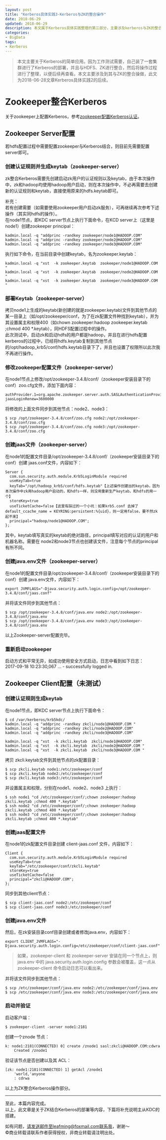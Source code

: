 ```yaml
---
layout: post
title: "Kerberos具体实践3-Kerberos与ZK的整合操作"
date: 2018-06-29
updated: 2018-06-29
description: 本文属于Kerberos具体实践整理的第三部分，主要涉及kerberos与ZK的整合操作。
categories:
- BigData
tags:
- Kerberos
---
```

> 本文主要关于Kerberos的简单应用。因为工作测试需要，自己装了一套集群进行了Kerberos的部署，并且与HDFS、ZK进行整合，然后将操作过程进行了整理，以便后续再查看。本文主要涉及到其与ZK的整合操做，此文为2018-06-28文章Kerberos具体实践2的后续。  
  
# Zookeeper整合Kerberos  
关于zookeeper上配置Kerberos，参考[zookeeper配置Kerberos认证](https://yq.aliyun.com/articles/25626)。
## Zookeeper Server配置  
若hdfs配置过程中需要配置zookeeper与Kerberos结合，则目前先需要配置server即可。
### 创建认证规则并生成keytab（zookeeper-server）    
zk整合Kerberos需要先创建启动zk用户的认证规则以及keytab，由于本次操作中，zk和hadoop均使用hadoop用户启动，则在本次操作中，不必再需要去创建新的认证规则和keytab，直接使用原来的hdfs.keytab即可。  
  
补充：  
若有创建需要（如需要使用zookeeper用户启动zk服务），可再继续再次参考下述操作（其实同hdfs的操作）。  
在node1节点，即KDC server节点上执行下面命令，在KCD server上（这里是 node1）创建zookeeper principal：  
```
kadmin.local -q "addprinc -randkey zookeeper/node1@HADOOP.COM"   
kadmin.local -q "addprinc -randkey zookeeper/node2@HADOOP.COM"  
kadmin.local -q "addprinc -randkey zookeeper/node3@HADOOP.COM"
```  
执行如下命令，在当前目录中创建keytab，名为zookeeper.keytab：
```
kadmin.local -q "xst  -k zookeeper.keytab  zookeeper/node1@HADOOP.COM "
kadmin.local -q "xst  -k zookeeper.keytab  zookeeper/node2@HADOOP.COM "
kadmin.local -q "xst  -k zookeeper.keytab  zookeeper/node3@HADOOP.COM "
```  
### 部署Keytab（zookeeper-server）   
拷贝node1上生成的keytab(新创建的就是zookeeper.keytab)文件到其他节点的某一目录上（如/opt/zookeeper/conf，为了在zk配置文件种找到keytab），并为其设置属主和权限400（如chown zookeeper:hadoop zookeeper.keytab ;chmod 400 *.keytab），同HDFS配置过程中的操作。  
此次测试中，启动zk和启动hdfs的用户都是hadoop，并且在进行hdfs配置kerberos的过程中，已经将hdfs.keytab复制到其他节点的/opt/hadoop_krb5/conf/hdfs.keytab目录下了，并且也设置了权限所以此次我不再进行操作。  
### 修改zookeeper配置文件（zookeeper-server）    
在node1节点上修改/opt/zookeeper-3.4.8/conf/（zookeeper安装目录下的conf）zoo.cfg文件，添加下面内容：  
```
authProvider.1=org.apache.zookeeper.server.auth.SASLAuthenticationProvider
jaasLoginRenew=3600000
```  
将修改的上面文件同步到其他节点：node2、node3：  
```
$ scp /opt/zookeeper-3.4.8/conf/zoo.cfg node2:/opt/zookeeper-3.4.8/conf/zoo.cfg
$ scp /opt/zookeeper-3.4.8/conf/zoo.cfg node3:/opt/zookeeper-3.4.8/conf/zoo.cfg
```
### 创建jaas文件（zookeeper-server）    
在node1的配置文件目录/opt/zookeeper-3.4.8/conf/（zookeeper安装目录下的conf）创建 jaas.conf文件，内容如下：
```
Server {
  com.sun.security.auth.module.Krb5LoginModule required
  useKeyTab=true
  keyTab="/opt/hadoop_krb5/conf/hdfs.keytab"【上述操作创建出的keytab，因为本次操作中zk用hadoop用户启动的，和hdfs一样，则没用重新生产keytab，和hdfs的用一个】
  storeKey=true
  useTicketCache=false【这里有踩过的一个小坑：如果krb5.conf 去掉了default_ccache_name = KEYRING:persistent:%{uid}，则一定用false，要不然zk起不来】
  principal="hadoop/node1@HADOOP.COM";
};
```
其中，keytab填写真实的keytab的绝对路径，principal填写对应的认证的用户和机器名称。需要在 node2和node3节点也创建该文件，注意每个节点的principal有所不同。  
### 创建java.env文件（zookeeper-server）    
在node1的配置文件目录/opt/zookeeper-3.4.8/conf/（zookeeper安装目录下的conf）创建 java.env文件，内容如下：  
```
export JVMFLAGS="-Djava.security.auth.login.config=/opt/zookeeper-3.4.8/conf/jaas.conf"
```
并将该文件同步到其他节点：  
```
$ scp /opt/zookeeper-3.4.8/conf/java.env node2:/opt/zookeeper-3.4.8/conf/java.env
$ scp /opt/zookeeper-3.4.8/conf/java.env node3:/opt/zookeeper-3.4.8/conf/java.env
```
以上Zookeeper-server配置完毕。  
### 重新启动zookeeper  
启动方式和平常无异，如成功使用安全方式启动，日志中看到如下日志：  
2017-09-18 10:23:30,067 ... - successfully logged in.  

## Zookeeper Client配置（未测试）
### 创建认证规则生成keytab
在node1节点，即KDC server节点上执行下面命令：
```
$ cd /var/kerberos/krb5kdc/
kadmin.local -q "addprinc -randkey zkcli/node1@HADOOP.COM "
kadmin.local -q "addprinc -randkey zkcli/node2@HADOOP.COM"
kadmin.local -q "addprinc -randkey zkcli/node3@HADOOP.COM"

kadmin.local -q "xst  -k zkcli.keytab  zkcli/node1@HADOOP.COM"
kadmin.local -q "xst  -k zkcli.keytab  zkcli/node2@HADOOP.COM "
kadmin.local -q "xst  -k zkcli.keytab  zkcli/node3@HADOOP.COM "
```
拷贝 zkcli.keytab文件到其他节点的zk配置目录：
```
$ scp zkcli.keytab node1:/etc/zookeeper/conf
$ scp zkcli.keytab node2:/etc/zookeeper/conf
$ scp zkcli.keytab node3:/etc/zookeeper/conf
```
并设置属主和权限，分别在node1、node2、node3 上执行：
```
$ ssh node1 "cd /etc/zookeeper/conf/;chown zookeeper:hadoop zkcli.keytab ;chmod 400 *.keytab"
$ ssh node2 "cd /etc/zookeeper/conf/;chown zookeeper:hadoop zkcli.keytab ;chmod 400 *.keytab"
$ ssh node3 "cd /etc/zookeeper/conf/;chown zookeeper:hadoop zkcli.keytab ;chmod 400 *.keytab"
```
### 创建jaas配置文件  
在node1的zk配置文件目录创建 client-jaas.conf 文件，内容如下：
```
Client {
  com.sun.security.auth.module.Krb5LoginModule required
  useKeyTab=true
  keyTab="/etc/zookeeper/conf/zkcli.keytab"
  storeKey=true
  useTicketCache=false
  principal="zkcli@HADOOP.COM";
};
```
同步到其他client节点：
```
$ scp client-jaas.conf node2:/etc/zookeeper/conf
$ scp client-jaas.conf node3:/etc/zookeeper/conf
```
### 创建java.env文件
然后，在zk安装目录conf目录创建或者修改java.env，内容如下：
```
export CLIENT_JVMFLAGS="-Djava.security.auth.login.config=/etc/zookeeper/conf/client-jaas.conf"
```
> 如果，zookeeper-client 和 zookeeper-server 安装在同一个节点上，则 java.env 中的 java.security.auth.login.config 参数会被覆盖，这一点从 zookeeper-client 命令启动日志可以看出来。  

并将该文件同步到其他节点：
```
$ scp /etc/zookeeper/conf/java.env node2:/etc/zookeeper/conf/java.env
$ scp /etc/zookeeper/conf/java.env node3:/etc/zookeeper/conf/java.env
```
### 启动并验证
启动客户端：  
```
$ zookeeper-client -server node1:2181
```
创建一个znode 节点：  
```
k: node1:2181(CONNECTED) 0] create /znode1 sasl:zkcli@HADOOP.COM:cdwra
    Created /znode1
```  
验证该节点是否创建以及其 ACL：  
```
[zk: node1:2181(CONNECTED) 1] getAcl /znode1
    'world,'anyone
    : cdrwa
```  
以上为ZK整合Kerberos操作部分。  
  
  
---
至此，本篇内容完成。  
以上，此文章是关于ZK结合Kerberos的部署等内容，下篇将补充说明主从KDC的搭建。  
  
如有问题，请发送邮件至leafming@foxmail.com联系我，谢谢～  
©商业转载请联系作者获得授权，非商业转载请注明出处。

